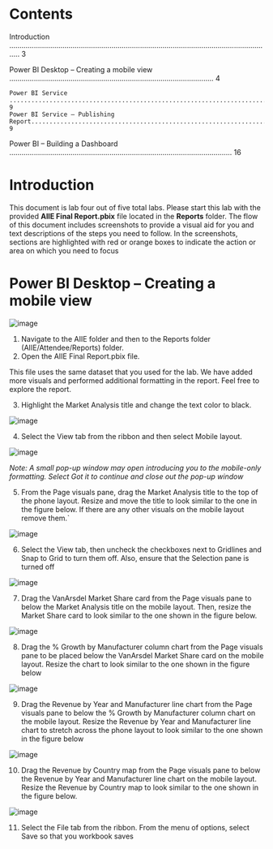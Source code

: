 # Contents
Introduction ................................................................................................................................. 3

Power BI Desktop – Creating a mobile view .................................................................................................... 4

    Power BI Service ......................................................................................................................... 9
    Power BI Service – Publishing Report...................................................................................................... 9
    
Power BI – Building a Dashboard ............................................................................................................. 16

# Introduction
This document is lab four out of five total labs.
Please start this lab with the provided **AIIE Final Report.pbix** file located in the **Reports** folder.
The flow of this document includes screenshots to provide a visual aid for you and text descriptions of the 
steps you need to follow. In the screenshots, sections are highlighted with red or orange boxes to indicate 
the action or area on which you need to focus


# Power BI Desktop – Creating a mobile view

![image](https://github.com/DataScienceNigeria/Arewaladies4tech/assets/97315843/f5d89ac6-ecd9-42cb-8679-d65a532c6c29)

1. Navigate to the AIIE folder and then to the Reports folder (AIIE/Attendee/Reports) folder.
2. Open the AIIE Final Report.pbix file.

This file uses the same dataset that you used for the lab. We have added more visuals and performed 
additional formatting in the report. Feel free to explore the report.

3. Highlight the Market Analysis title and change the text color to black.

![image](https://github.com/DataScienceNigeria/Arewaladies4tech/assets/97315843/af20bd5b-07e4-460e-b65b-554350dfe209)

4. Select the View tab from the ribbon and then select Mobile layout.

![image](https://github.com/DataScienceNigeria/Arewaladies4tech/assets/97315843/00b2e7ec-d51a-4b9f-8e64-bf8cea8d8e40)

_Note: A small pop-up window may open introducing you to the mobile-only formatting. Select Got it to continue and close out the pop-up window_

5. From the Page visuals pane, drag the Market Analysis title to the top of the phone layout. Resize and 
move the title to look similar to the one in the figure below. If there are any other visuals on the mobile 
layout remove them.`

![image](https://github.com/DataScienceNigeria/Arewaladies4tech/assets/97315843/07aa9583-7880-4c23-a87b-e97ff7b6bc9b)

6. Select the View tab, then uncheck the checkboxes next to Gridlines and Snap to Grid to turn them off. 
Also, ensure that the Selection pane is turned off

![image](https://github.com/DataScienceNigeria/Arewaladies4tech/assets/97315843/e45a8180-68d1-4a8c-9c8e-46b0e98472d6)

7. Drag the VanArsdel Market Share card from the Page visuals pane to below the Market Analysis title 
on the mobile layout. Then, resize the Market Share card to look similar to the one shown in the figure 
below.

![image](https://github.com/DataScienceNigeria/Arewaladies4tech/assets/97315843/7e9c9774-586e-4fdf-8621-86d42bf091c5)

8. Drag the % Growth by Manufacturer column chart from the Page visuals pane to be placed below the 
VanArsdel Market Share card on the mobile layout. Resize the chart to look similar to the one shown in 
the figure below

![image](https://github.com/DataScienceNigeria/Arewaladies4tech/assets/97315843/f2794484-9d1d-482a-92d7-a8b37a090466)

9. Drag the Revenue by Year and Manufacturer line chart from the Page visuals pane to below the % 
Growth by Manufacturer column chart on the mobile layout. Resize the Revenue by Year and 
Manufacturer line chart to stretch across the phone layout to look similar to the one shown in the figure 
below

![image](https://github.com/DataScienceNigeria/Arewaladies4tech/assets/97315843/2f8f23ea-ccad-4bd2-9f43-63bfa6d61aa5)

10. Drag the Revenue by Country map from the Page visuals pane to below the Revenue by Year and 
Manufacturer line chart on the mobile layout. Resize the Revenue by Country map to look similar to the 
one shown in the figure below.

![image](https://github.com/DataScienceNigeria/Arewaladies4tech/assets/97315843/38b0d6e7-06c3-4459-8283-1d31cbf01df9)

11. Select the File tab from the ribbon. From the menu of options, select Save so that you workbook 
saves




























